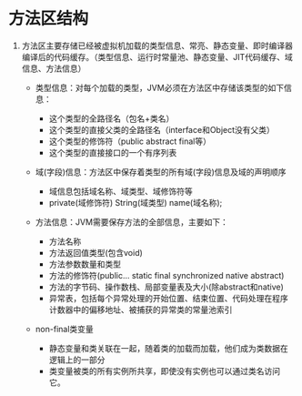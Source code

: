 # 方法区结构

1. 方法区主要存储已经被虚拟机加载的类型信息、常亮、静态变量、即时编译器编译后的代码缓存。（类型信息、运行时常量池、静态变量、JIT代码缓存、域信息、方法信息）
    - 类型信息：对每个加载的类型，JVM必须在方法区中存储该类型的如下信息：
        - 这个类型的全路径名（包名+类名）
        - 这个类型的直接父类的全路径名（interface和Object没有父类）
        - 这个类型的修饰符（public abstract final等）
        - 这个类型的直接接口的一个有序列表
    
    - 域(字段)信息：方法区中保存着类型的所有域(字段)信息及域的声明顺序
        - 域信息包括域名称、域类型、域修饰符等
        - private(域修饰符) String(域类型) name(域名称);

    - 方法信息：JVM需要保存方法的全部信息，主要如下：
        - 方法名称
        - 方法返回值类型(包含void)
        - 方法参数数量和类型
        - 方法的修饰符(public... static final synchronized native abstract)
        - 方法的字节码、操作数栈、局部变量表及大小(除abstract和native)
        - 异常表，包括每个异常处理的开始位置、结束位置、代码处理在程序计数器中的偏移地址、被捕获的异常类的常量池索引

    - non-final类变量
        - 静态变量和类关联在一起，随着类的加载而加载，他们成为类数据在逻辑上的一部分
        - 类变量被类的所有实例所共享，即使没有实例也可以通过类名访问它。

  
